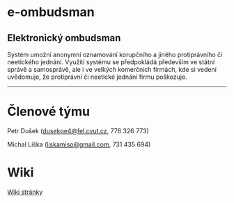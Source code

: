 # e-ombudsman #
## Elektronický ombudsman ##

Systém umožní anonymní oznamování korupčního a jiného protiprávního či neetického jednání. Využití systému se předpokládá především ve státní správě a samosprávě, ale i ve velkých komerčních firmách, kde si vedení uvědomuje, že protiprávní či neetické jednání firmu poškozuje.

---

# Členové týmu #
Petr Dušek (dusekpe4@fel.cvut.cz, 776 326 773)

Michal Líška (liskamiso@gmail.com, 731 435 694)

# Wiki #
[Wiki stránky](eombudsman_MainPage.md)